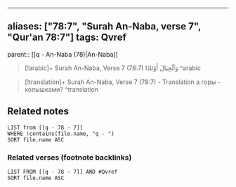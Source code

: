 
---
aliases: ["78:7", "Surah An-Naba, verse 7", "Qur'an 78:7"]
tags: Qvref
---

parent:: [[q - An-Naba (78)|An-Naba]]

> [!arabic]+ Surah An-Naba, Verse 7 (78:7)
> <span class="quran-arabic">وَٱلْجِبَالَ أَوْتَادًا</span>
^arabic

> [!translation]+ Surah An-Naba, Verse 7 (78:7) - Translation
> а горы - колышками?
^translation



## Related notes
```dataview
LIST from [[q - 78 - 7]]
WHERE !contains(file.name, "q - ")
SORT file.name ASC
```

### Related verses (footnote backlinks)
```dataview
LIST FROM [[q - 78 - 7]] AND #Qvref
SORT file.name ASC
```

